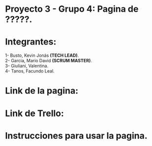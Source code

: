 # Proyecto 3 - Grupo 4: Pagina de ?????.
# Integrantes:
1- Busto, Kevin Jonás <b>(TECH LEAD)</b>.</br>
2- Garcia, Mario David <b>(SCRUM MASTER)</b>.</br>
3- Giuliani, Valentina.</br>
4- Tanos, Facundo Leal.</br>

# Link de la pagina: 
# Link de Trello: 

# Instrucciones para usar la pagina.
